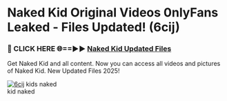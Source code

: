 # Naked Kid Original Videos 0nlyFans Leaked - Files Updated! (6cij)

<h3>🔴 CLICK HERE 🌐==►► <a href="https://tinyurl.com/yckcrads" rel="nofollow">Naked Kid Updated Files</a></h3>

Get Naked Kid and all content. Now you can access all videos and pictures of Naked Kid. New Updated Files 2025!

[![6cij](https://i.imgur.com/hpKpOFt.gif)](https://tinyurl.com/yckcrads)
kids naked<br>
kid naked